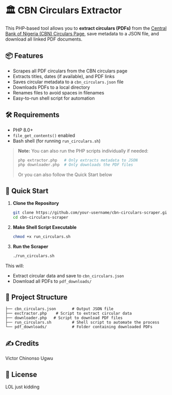 # 🏛️ CBN Circulars Extractor

This PHP-based tool allows you to **extract circulars (PDFs)** from
the [Central Bank of Nigeria (CBN) Circulars Page](https://www.cbn.gov.ng/Documents/circulars.html), save metadata to a
JSON file, and download all linked PDF documents.

## 📦 Features

- Scrapes all PDF circulars from the CBN circulars page
- Extracts titles, dates (if available), and PDF links
- Saves circular metadata to a `cbn_circulars.json` file
- Downloads PDFs to a local directory
- Renames files to avoid spaces in filenames
- Easy-to-run shell script for automation
[]()
## 🛠 Requirements

- PHP 8.0+
- `file_get_contents()` enabled
- Bash shell (for running `run_circulars.sh`)

> **Note:** You can also run the PHP scripts individually if needed:
> ```bash
> php extractor.php   # Only extracts metadata to JSON
> php downloader.php  # Only downloads the PDF files
> ```
> Or you can also follow the Quick Start below

## 🚀 Quick Start

1. **Clone the Repository**
   ```bash
   git clone https://github.com/your-username/cbn-circulars-scraper.git
   cd cbn-circulars-scraper
   ```

2. **Make Shell Script Executable**
   ```bash
   chmod +x run_circulars.sh
   ```

3. **Run the Scraper**
   ```bash
   ./run_circulars.sh
   ```

This will:

- Extract circular data and save to `cbn_circulars.json`
- Download all PDFs to `pdf_downloads/`

## 🧱 Project Structure

```
├── cbn_circulars.json       # Output JSON file
├── exctractor.php    # Script to extract circular data
├── downloader.php   # Script to download PDF files
├── run_circulars.sh         # Shell script to automate the process
└── pdf_downloads/           # Folder containing downloaded PDFs
```

## ✍️ Credits

Victor Chinonso Ugwu

## 📜 License

LOL just kidding